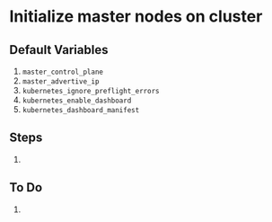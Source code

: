 # Initialize master nodes on cluster

## Default Variables

1. `master_control_plane`
2. `master_advertive_ip`
3. `kubernetes_ignore_preflight_errors`
4. `kubernetes_enable_dashboard`
5. `kubernetes_dashboard_manifest`

## Steps

1.

## To Do

1.

